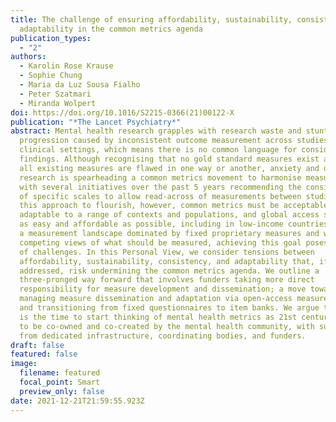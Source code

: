 ```yaml
---
title: The challenge of ensuring affordability, sustainability, consistency, and
  adaptability in the common metrics agenda
publication_types:
  - "2"
authors:
  - Karolin Rose Krause
  - Sophie Chung
  - Maria da Luz Sousa Fialho
  - Peter Szatmari
  - Miranda Wolpert
doi: https://doi.org/10.1016/S2215-0366(21)00122-X
publication: "*The Lancet Psychiatry*"
abstract: Mental health research grapples with research waste and stunted field
  progression caused by inconsistent outcome measurement across studies and
  clinical settings, which means there is no common language for considering
  findings. Although recognising that no gold standard measures exist and that
  all existing measures are flawed in one way or another, anxiety and depression
  research is spearheading a common metrics movement to harmonise measurement,
  with several initiatives over the past 5 years recommending the consistent use
  of specific scales to allow read-across of measurements between studies. For
  this approach to flourish, however, common metrics must be acceptable and
  adaptable to a range of contexts and populations, and global access should be
  as easy and affordable as possible, including in low-income countries. Within
  a measurement landscape dominated by fixed proprietary measures and with
  competing views of what should be measured, achieving this goal poses a range
  of challenges. In this Personal View, we consider tensions between
  affordability, sustainability, consistency, and adaptability that, if not
  addressed, risk undermining the common metrics agenda. We outline a
  three-pronged way forward that involves funders taking more direct
  responsibility for measure development and dissemination; a move towards
  managing measure dissemination and adaptation via open-access measure hubs;
  and transitioning from fixed questionnaires to item banks. We argue that now
  is the time to start thinking of mental health metrics as 21st century tools
  to be co-owned and co-created by the mental health community, with support
  from dedicated infrastructure, coordinating bodies, and funders.
draft: false
featured: false
image:
  filename: featured
  focal_point: Smart
  preview_only: false
date: 2021-12-21T21:59:55.923Z
---
```

